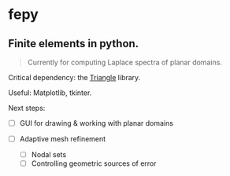 # fepy

## Finite elements in python.

> Currently for computing Laplace spectra of planar domains.

Critical dependency: the [Triangle](http://dzhelil.info/triangle/) library.

Useful: Matplotlib, tkinter.

Next steps:

-[ ] GUI for drawing & working with planar domains

-[ ] Adaptive mesh refinement
  -[ ] Nodal sets
  -[ ] Controlling geometric sources of error
